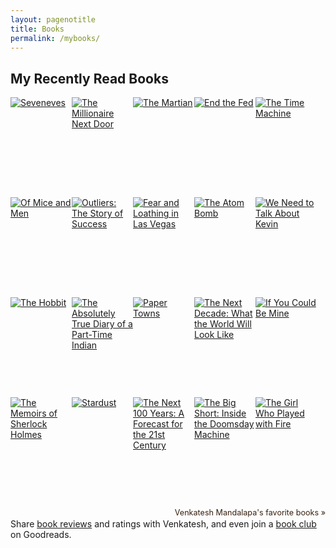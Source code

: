 ```yaml
---
layout: pagenotitle
title: Books
permalink: /mybooks/
---
```


## My Recently Read Books ##

<style type="text/css" media="screen">
  .gr_grid_container {
    /* customize grid container div here. eg: width: 500px; */
  }
  
  .gr_grid_book_container {
    /* customize book cover container div here */
    float: left;
    width: 98px;
    height: 160px;
    padding: 0px 0px;
    overflow: hidden;
  }
</style>
<div id="gr_grid_widget_1481305334">
  <!-- Show static html as a placeholder in case js is not enabled - javascript include will override this if things work -->
  <div class="gr_grid_container">
    <div class="gr_grid_book_container">
      <a title="Seveneves" href="https://www.goodreads.com/book/show/22816087-seveneves"><img alt="Seveneves" border="0" src="https://images.gr-assets.com/books/1449142000m/22816087.jpg" /></a>
    </div>
    <div class="gr_grid_book_container">
      <a title="The Millionaire Next Door" href="https://www.goodreads.com/book/show/998.The_Millionaire_Next_Door"><img alt="The Millionaire Next Door" border="0" src="https://images.gr-assets.com/books/1348313018m/998.jpg" /></a>
    </div>
    <div class="gr_grid_book_container">
      <a title="The Martian" href="https://www.goodreads.com/book/show/18007564-the-martian"><img alt="The Martian" border="0" src="https://images.gr-assets.com/books/1413706054m/18007564.jpg" /></a>
    </div>
    <div class="gr_grid_book_container">
      <a title="End the Fed" href="https://www.goodreads.com/book/show/6388946-end-the-fed"><img alt="End the Fed" border="0" src="https://images.gr-assets.com/books/1327953356m/6388946.jpg" /></a>
    </div>
    <div class="gr_grid_book_container">
      <a title="The Time Machine" href="https://www.goodreads.com/book/show/2493.The_Time_Machine"><img alt="The Time Machine" border="0" src="https://images.gr-assets.com/books/1327942880m/2493.jpg" /></a>
    </div>
    <div class="gr_grid_book_container">
      <a title="Of Mice and Men" href="https://www.goodreads.com/book/show/890.Of_Mice_and_Men"><img alt="Of Mice and Men" border="0" src="https://images.gr-assets.com/books/1437235233m/890.jpg" /></a>
    </div>
    <div class="gr_grid_book_container">
      <a title="Outliers: The Story of Success" href="https://www.goodreads.com/book/show/3228917-outliers"><img alt="Outliers: The Story of Success" border="0" src="https://images.gr-assets.com/books/1344266315m/3228917.jpg"
        /></a>
    </div>
    <div class="gr_grid_book_container">
      <a title="Fear and Loathing in Las Vegas" href="https://www.goodreads.com/book/show/7745.Fear_and_Loathing_in_Las_Vegas"><img alt="Fear and Loathing in Las Vegas" border="0" src="https://images.gr-assets.com/books/1394204569m/7745.jpg"
        /></a>
    </div>
    <div class="gr_grid_book_container">
      <a title="The Atom Bomb (Turning Points)" href="https://www.goodreads.com/book/show/636595.The_Atom_Bomb"><img alt="The Atom Bomb" border="0" src="https://images.gr-assets.com/books/1176575087m/636595.jpg" /></a>
    </div>
    <div class="gr_grid_book_container">
      <a title="We Need to Talk About Kevin" href="https://www.goodreads.com/book/show/80660.We_Need_to_Talk_About_Kevin"><img alt="We Need to Talk About Kevin" border="0" src="https://images.gr-assets.com/books/1327865017m/80660.jpg" /></a>
    </div>
    <div class="gr_grid_book_container">
      <a title="The Hobbit" href="https://www.goodreads.com/book/show/5907.The_Hobbit"><img alt="The Hobbit" border="0" src="https://images.gr-assets.com/books/1372847500m/5907.jpg" /></a>
    </div>
    <div class="gr_grid_book_container">
      <a title="The Absolutely True Diary of a Part-Time Indian" href="https://www.goodreads.com/book/show/693208.The_Absolutely_True_Diary_of_a_Part_Time_Indian"><img alt="The Absolutely True Diary of a Part-Time Indian" border="0" src="https://images.gr-assets.com/books/1327908992m/693208.jpg"
        /></a>
    </div>
    <div class="gr_grid_book_container">
      <a title="Paper Towns" href="https://www.goodreads.com/book/show/6442769-paper-towns"><img alt="Paper Towns" border="0" src="https://images.gr-assets.com/books/1349013610m/6442769.jpg" /></a>
    </div>
    <div class="gr_grid_book_container">
      <a title="The Next Decade: What the World Will Look Like" href="https://www.goodreads.com/book/show/8717667-the-next-decade"><img alt="The Next Decade: What the World Will Look Like" border="0" src="https://images.gr-assets.com/books/1320538890m/8717667.jpg"
        /></a>
    </div>
    <div class="gr_grid_book_container">
      <a title="If You Could Be Mine" href="https://www.goodreads.com/book/show/17302571-if-you-could-be-mine"><img alt="If You Could Be Mine" border="0" src="https://images.gr-assets.com/books/1359401553m/17302571.jpg" /></a>
    </div>
    <div class="gr_grid_book_container">
      <a title="The Memoirs of Sherlock Holmes" href="https://www.goodreads.com/book/show/22514479-the-memoirs-of-sherlock-holmes"><img alt="The Memoirs of Sherlock Holmes" border="0" src="https://images.gr-assets.com/books/1425771711m/22514479.jpg"
        /></a>
    </div>
    <div class="gr_grid_book_container">
      <a title="Stardust" href="https://www.goodreads.com/book/show/16793.Stardust"><img alt="Stardust" border="0" src="https://images.gr-assets.com/books/1459127484m/16793.jpg" /></a>
    </div>
    <div class="gr_grid_book_container">
      <a title="The Next 100 Years: A Forecast for the 21st Century" href="https://www.goodreads.com/book/show/529579.The_Next_100_Years"><img alt="The Next 100 Years: A Forecast for the 21st Century" border="0" src="https://images.gr-assets.com/books/1320557997m/529579.jpg"
        /></a>
    </div>
    <div class="gr_grid_book_container">
      <a title="The Big Short: Inside the Doomsday Machine" href="https://www.goodreads.com/book/show/8032112-the-big-short"><img alt="The Big Short: Inside the Doomsday Machine" border="0" src="https://images.gr-assets.com/books/1348927776m/8032112.jpg"
        /></a>
    </div>
    <div class="gr_grid_book_container">
      <a title="The Girl Who Played with Fire (Millennium, #2)" href="https://www.goodreads.com/book/show/5060378-the-girl-who-played-with-fire"><img alt="The Girl Who Played with Fire" border="0" src="https://images.gr-assets.com/books/1351778881m/5060378.jpg"
        /></a>
    </div>
    <br style="clear: both" /><br/><a class="gr_grid_branding" style="font-size: .9em; color: #382110; text-decoration: none; float: right; clear: both"
      href="https://www.goodreads.com/user/show/39049725-venkatesh-mandalapa">Venkatesh  Mandalapa's favorite books »</a>
    <noscript><br/>Share <a href="/">book reviews</a> and ratings with Venkatesh, and even join a <a href="/group">book club</a> on
      Goodreads.</noscript>
  </div>
</div>
<script src="https://www.goodreads.com/review/grid_widget/39049725.My%20Completed%20Books?cover_size=medium&hide_link=&hide_title=true&num_books=100&order=d&shelf=read&sort=date_read&widget_id=1481305334"
  type="text/javascript" charset="utf-8"></script>
